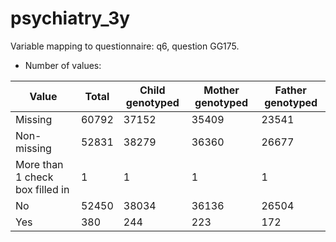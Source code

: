 # psychiatry_3y
Variable mapping to questionnaire: q6, question GG175.
- Number of values:

| Value | Total | Child genotyped | Mother genotyped | Father genotyped |
| ----- | ----- | --------------- | ---------------- | ---------------- |
| Missing | 60792 | 37152 | 35409 | 23541 |
| Non-missing | 52831 | 38279 | 36360 | 26677 |
| More than 1 check box filled in | 1 | 1 | 1 |1 |
| No | 52450 | 38034 | 36136 |26504 |
| Yes | 380 | 244 | 223 |172 |




